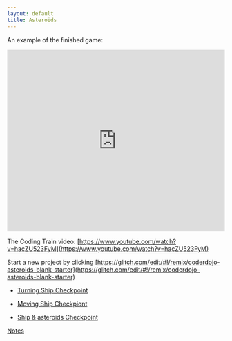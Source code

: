 ```yaml
---
layout: default
title: Asteroids
---
```


An example of the finished game:

<div class="glitch-embed-wrap" style="height: 420px; width: 100%;">
  <iframe
    src="https://glitch.com/embed/#!/embed/coderdojo-asteroids?path=sketch.js&previewSize=100"
    title="coderdojo-asteroids on Glitch"
    allow="geolocation; microphone; camera; midi; vr; encrypted-media"
    style="height: 100%; width: 100%; border: 0;">
  </iframe>
</div>

The Coding Train video: [https://www.youtube.com/watch?v=hacZU523FyM](https://www.youtube.com/watch?v=hacZU523FyM)

Start a new project by clicking [https://glitch.com/edit/#!/remix/coderdojo-asteroids-blank-starter](https://glitch.com/edit/#!/remix/coderdojo-asteroids-blank-starter)

- [Turning Ship Checkpoint](https://glitch.com/edit/#!/coderdojo-asteroids-turning-ship)

- [Moving Ship Checkpiont](https://glitch.com/edit/#!/coderdojo-asteroids-moving-ship)

- [Ship & asteroids Checkpoint](https://glitch.com/edit/#!/coderdojo-asteroids-3)



[Notes](https://docs.google.com/document/d/14Xm8O-1E88PCFqLY0EbIkTXzwhiLHVBlamsHwTV7CeY/edit)
